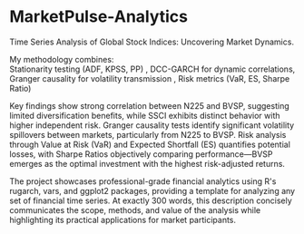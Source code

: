 # MarketPulse-Analytics
Time Series Analysis of Global Stock Indices: Uncovering Market Dynamics. 

My methodology combines:  
Stationarity testing (ADF, KPSS, PP)  ,
DCC-GARCH for dynamic correlations, 
Granger causality for volatility transmission , 
Risk metrics (VaR, ES, Sharpe Ratio)

Key findings show strong correlation between N225 and BVSP, suggesting limited diversification benefits, while SSCI exhibits distinct behavior with higher independent risk. Granger causality tests identify significant volatility spillovers between markets, particularly from N225 to BVSP. Risk analysis through Value at Risk (VaR) and Expected Shortfall (ES) quantifies potential losses, with Sharpe Ratios objectively comparing performance—BVSP emerges as the optimal investment with the highest risk-adjusted returns.

The project showcases professional-grade financial analytics using R's rugarch, vars, and ggplot2 packages, providing a template for analyzing any set of financial time series. At exactly 300 words, this description concisely communicates the scope, methods, and value of the analysis while highlighting its practical applications for market participants.
